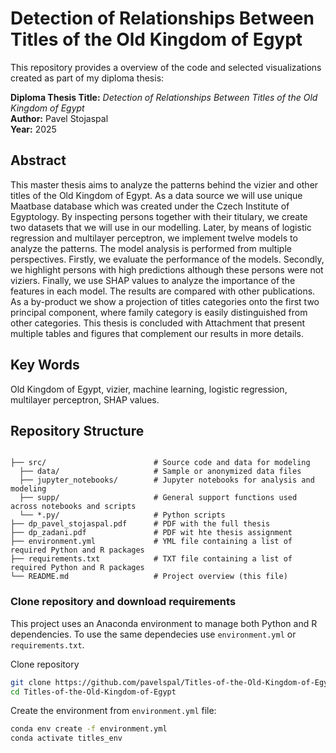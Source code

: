 # Detection of Relationships Between Titles of the Old Kingdom of Egypt

This repository provides a overview of the code and selected visualizations created as part of my diploma thesis:

**Diploma Thesis Title:** *Detection of Relationships Between Titles of the Old Kingdom of Egypt*  
**Author:** Pavel Stojaspal  
**Year:** 2025

## Abstract

This master thesis aims to analyze the patterns behind the vizier and other titles of the Old Kingdom of Egypt. As a data source we will use unique Maatbase database which was created under the Czech Institute of Egyptology. By inspecting persons together with their titulary, we create two datasets that we will use in our modelling. Later, by means of logistic regression and multilayer perceptron, we implement twelve models to analyze the patterns. The model analysis is performed from multiple perspectives. Firstly, we evaluate the performance of the models. Secondly, we highlight persons with high predictions although these persons were not viziers. Finally, we use SHAP values to analyze the importance of the features in each model. The results are compared with other publications. As a by-product we show a projection of titles categories onto the first two principal component, where family category is easily distinguished from other categories. This thesis is concluded with Attachment that present multiple tables and figures that complement our results in more details.

## Key Words

Old Kingdom of Egypt, vizier, machine learning, logistic regression, multilayer perceptron, SHAP values.

## Repository Structure

```plaintext

├── src/                        # Source code and data for modeling
  ├── data/                     # Sample or anonymized data files
  ├── jupyter_notebooks/        # Jupyter notebooks for analysis and modeling
  ├── supp/                     # General support functions used across notebooks and scripts
  └── *.py/                     # Python scripts
├── dp_pavel_stojaspal.pdf      # PDF with the full thesis
├── dp_zadani.pdf               # PDF wit hte thesis assignment
├── environment.yml             # YML file containing a list of required Python and R packages
├── requirements.txt            # TXT file containing a list of required Python and R packages
└── README.md                   # Project overview (this file)
```

### Clone repository and download requirements
This project uses an Anaconda environment to manage both Python and R dependencies. To use the same dependecies use `environment.yml` or  `requirements.txt`.

Clone repository 
```bash
git clone https://github.com/pavelspal/Titles-of-the-Old-Kingdom-of-Egypt.git
cd Titles-of-the-Old-Kingdom-of-Egypt
```

Create the environment from `environment.yml` file:
```bash
conda env create -f environment.yml
conda activate titles_env
```
